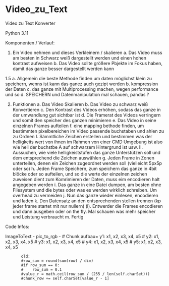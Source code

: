 # Video_zu_Text
Video zu Text Konverter 


Python 3.11

Komponenten / Verlauf:

1. Ein Video nehmen und dieses Verkleinern / skalieren
    a. Das Video muss am besten in Schwarz weiß dargestellt werden und einen hohen kontrast aufweisen
    b. Das Video sollte größere Pbjekte im Fokus haben, damit das ganze besser dargestellt werden kann


1.5
    a. Allgemein die beste Methode finden um daten möglichst klein zu speichern, wenns ist kann das ganez auch gezipt werden
    b. kompression der Daten
    c. das ganze mit Multiprocessing machen, wegen performance und so
    d. SPEICHERN und Datenmanipulation mal schauen, pandas ?


2. Funktionen
    a. Das Video Skalieren
    b. Das Video zu schwarz weiß Konvertieren
    c. Den Kontrast des Videos erhöhen, sodass das ganze in der umwandlung gut sichtbar ist
    d. Die Framerat des Videos verringern und somit den speicher des ganzen minimieren
    e. Das Video in seine einzelnen Frames aufteilen
    f. eine mapping bethode finden, um bestimmten pixelbereichen im Video passende buchstaben und ahlen zu zu Ordnen
        I. Sämmtliche Zeichen erstellen und bestimmen was der helligkeits wert von ihnen im Rahmen von einer CMD Umgebung ist
           also wie hell der buchstbe A auf schwarzem Hintergrund ist usw.
        II. Aussuchen, wie viele helligkeiststufen das ganze Unterstützen soll und dem entsprechend die Zeichen auswählen
    g. Jeden Frame in Zonen unterteilen, denen ein Zeichen zugeordnet werden soll (vielleicht 5px5p oder so)
    h. Jeden Frame Speichern, zum speichern das ganze in 4bit blöcke oder so aufteilen, und so die werte der einzelnen zeichen zuweisen
       dient zum Komrimieren der Daten, muss eim encodieren halt angegeben werden
    i. Das ganze in eine Datei dumpen, am besten ohne Filesystem und die bytes oder was es werden wirklich schreiben. Um overhead zu vermeiden
    j. Nun das ganze wieder einlesen, encodieren und laden
    k. Den Datensatz an den entsprechenden stellen trennen (kp jeder frame startet mit nur nullern)
    (l). Entwerder die Frames encodieren und dann ausgeben oder on the fly. Mal schauen was mehr speicher und Leistung verbraucht
    m. Fertig



Code Infos:

ImageToText
    - pic_to_rgb
        -  # Chunk aufbau= y1: x1, x2, x3, x4, x5
           #               y2: x1, x2, x3, x4, x5
           #               y3: x1, x2, x3, x4, x5
           #               y4: x1, x2, x3, x4, x5
           #               y5: x1, x2, x3, x4, x5

           old:
           #row_sum = round(sum(row) / dim)
           #if row_sum == 0:
           #    row_sum = 0.1
           #value_r = math.ceil(row_sum / (255 / len(self.charSet)))
           #chunk_row += self.charSet[value_r - 1]





